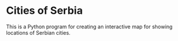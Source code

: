 # Cities of Serbia

This is a Python program for creating an interactive map for showing locations of Serbian cities.
